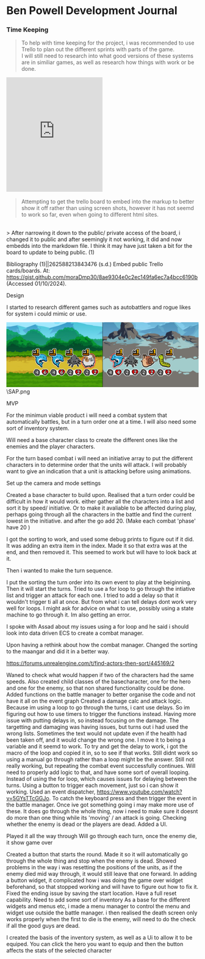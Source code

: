 # Ben Powell Development Journal


### Time Keeping

>To help with time keeping for the project, i was recommended to use Trello to plan out the different sprints with parts of the game.
<br> I will still need to research into what good versions of these systems are in similiar games, as well as research how things with work or be done.




<iframe src = "https://trello.com/b/ckvr7f3T.html" frameBorder="0" width="50%" height="300"> </iframe>


> Attempting to get the trello board to embed into the markup to better show it off rather than using screen shots, however it has not seemd to work so far, even when going to different html sites. 
<br>
> After narrowing it down to the public/ private access of the board, i changed it to public and after seemingly it not working, it did and now embedds into the markdown file. I think it may have just taken a bit for the board to update to being public. (1)










Bibliography
(1)||262588213843476 (s.d.) Embed public Trello cards/boards. At: https://gist.github.com/moraDmp30/8ae9304e0c2ec149fa6ec7a4bcc6190b (Accessed  01/10/2024).






Design

I started to research different games such as autobattlers and rogue likes for system i could mimic or use.


![Super Auto Pets](SAP.png)
\SAP.png










MVP

For the minimun viable product i will need a combat system that automatically battles, but in a turn order one at a time. 
I will also need some sort of inventory system. 

Will need a base character class to create the different ones like the enemies and the player characters.

For the turn based combat i will need an initiative array to put the different characters in to determine order that the units will attack.
I will probably want to give an indication that a unit is attacking before using animations.




Set up the camera and mode settings

Created a base character to build upon.
Realised that a turn order could be difficult in how it would work.
either gather all the characters into a list and sort it by speed/ initiative. 
Or to make it avaliable to be affected during play, perhaps going through all the characters in the battle and find the current lowest in the initiative. and after the go add 20. (Make each combat 'phase' have 20 )

I got the sorting to work, and used some debug prints to figure out if it did.
It was adding an extra item in the index. Made it so that extra was at the end, and then removed it. This seemed to work but will have to look back at it.


Then i wanted to make the turn sequence. 

I put the sorting the turn order into its own event to play at the beiginning.
Then it will start the turns. 
Tried to use a for loop to go through the intiative list and trigger an attack for each one.
I tried to add a delay so that it wouldn't trigger ti all at once. But from what i can tell delays dont work very well for loops.
I might ask for advice on what to use, possibly using a state machine to go through it.
Im also getting an error.

I spoke with Assad about my issues using a for loop and he said i should look into data driven ECS to create a combat manager.

Upon having a rethink about how the combat manager.
Changed the sorting to the maangar and did it in a better way.

https://forums.unrealengine.com/t/find-actors-then-sort/445169/2

Waned to check what would happen if two of the characters had the same speeds.
Also created child classes of the basecharacter, one for the hero and one for the enemy, so that non shared functionality could be done.
Added functions on the battle manager to better organise the code and not have it all on the event graph
Created a damage calc and attack logic.
Because im using a loop to go through the turns, i cant use delays. So im figuring out how to use timers to trigger the functions instead.
Having more issue with putting delays in, so instead focusing on the damage.
The targetting and damaging was having issues, but turns out i had used the wrong lists.
Sometimes the text would not update even if the health had been taken off, and it would change the wrong one.
I move it to being a variable and it seemd to work.
To try and get the delay to work, i got the macro of the loop and copied it in, so to see if that works.
Still didnt work so using a manual go through rather than a loop might be the answer.
Still not really working, but repeating the combat event successfully continues. Will need to properly add logic to that, and have some sort of overall looping. 
Instead of using the for loop, which causes issues for delaying between the turns.
Using a button to trigger each movement, just so i can show it working. Used an event dispatcher, https://www.youtube.com/watch?v=5GYsTTcGGJo. To catch the keyboard press and then trigger the event in the battle manager.
Once ive got something going i may make more use of these.
It does go through the whole thing, now i need to make sure it doesnt do more than one thing while its 'moving' / an attack is going.
Checking whether the enemy is dead or the players are dead.
Added a UI.

Played it all the way through
Will go through each turn, once the enemy die, it show game over

Created a button that starts the round.
Made it so it will automatically go through the whole thing and stop when the enemy is dead.
Showed problems in the way i was resetting the positions of the units, as if the enemy died mid way through, it would still leave that one forward.
In adding a button widget, it complicated how i was doing the game over widget beforehand, so that stopped working and will have to figure out how to fix it.
Fixed the ending issue by saving the start location. Have a full reset capability.
Need to add some sort of inventory
As a base for the different widgets and menus etc, i made a menu manager to control the menu and widget use outside the battle manager.
i then realised the death screen only works properly when the first to die is the enemy, will need to do the check if all the good guys are dead.
 
I created the basis of the inventory system, as well as a Ui to allow it to be equiped. You can click the hero you want to equip and then the button affects the stats of the selected character
